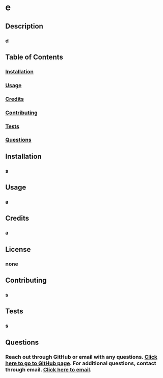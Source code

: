 # e 

  ## Description
  ### d
  
  ## Table of Contents 
  ### [Installation](#Installation)
  ### [Usage](#Usage)
  ### [Credits](#Credits)
  
  ### [Contributing](#Contributing)
  ### [Tests](#Tests)
  ### [Questions](#Questions)

  ## Installation
  ### s

  ## Usage
  ### a

  ## Credits
  ### a

  ## License
  ### none  

  ## Contributing
  ### s

  ## Tests
  ### s

  ## Questions 
  ### Reach out through GitHub or email with any questions. [Click here to go to GitHub page](https://github.com/d). For additional questions, contact through email. [Click here to email](mailto:s). 
